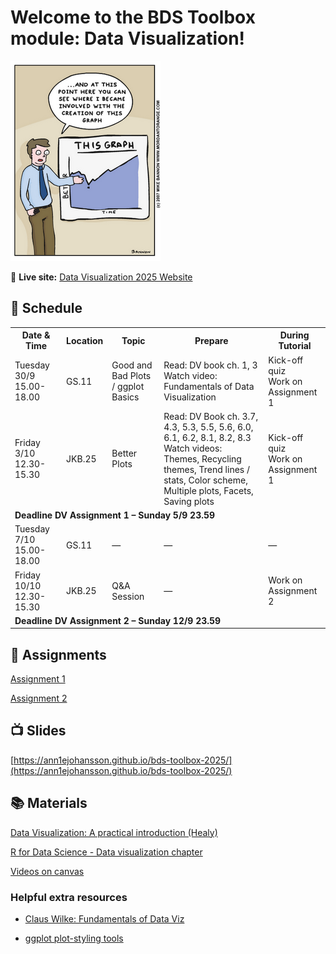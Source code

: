 # Welcome to the BDS Toolbox module: Data Visualization!
![Better Plot](images/cartoon-1.png)

📍 **Live site:** [Data Visualization 2025 Website](https://ann1ejohansson.github.io/bds-toolbox-2025)

## 📆 Schedule 

<table>
<tr>
<th>Date & Time</th>
<th>Location</th>
<th>Topic</th>
<th>Prepare</th>
<th>During Tutorial</th>
</tr>
<tr>
<td>Tuesday 30/9 15.00-18.00</td>
<td>GS.11</td>
<td>Good and Bad Plots / ggplot Basics</td>
<td>Read: DV book ch. 1, 3<br>Watch video: Fundamentals of Data Visualization</td>
<td>Kick-off quiz<br>Work on Assignment 1</td>
</tr>
<tr>
<td>Friday 3/10 12.30-15.30</td>
<td>JKB.25</td>
<td>Better Plots</td>
<td>Read: DV Book ch. 3.7, 4.3, 5.3, 5.5, 5.6, 6.0, 6.1, 6.2, 8.1, 8.2, 8.3<br>Watch videos: Themes, Recycling themes, Trend lines / stats, Color scheme, Multiple plots, Facets, Saving plots</td>
<td>Kick-off quiz<br>Work on Assignment 1</td>
</tr>
<tr>
<td colspan="5"><strong>Deadline DV Assignment 1 – Sunday 5/9 23.59</strong></td>
</tr>
<tr>
<td>Tuesday 7/10 15.00-18.00</td>
<td>GS.11</td>
<td>—</td>
<td>—</td>
<td>—</td>
</tr>
<tr>
<td>Friday 10/10 12.30-15.30</td>
<td>JKB.25</td>
<td>Q&A Session</td>
<td>—</td>
<td>Work on Assignment 2</td>
</tr>
<tr>
<td colspan="5"><strong>Deadline DV Assignment 2 – Sunday 12/9 23.59</strong></td>
</tr>
</table>

## 📝 Assignments
[Assignment 1](https://ann1ejohansson.github.io/bds-toolbox-2025/assignments/dv-assignment-1.html)

[Assignment 2](https://ann1ejohansson.github.io/bds-toolbox-2025/assignments/dv-assignment-2.html)

## 📺 Slides
[https://ann1ejohansson.github.io/bds-toolbox-2025/](https://ann1ejohansson.github.io/bds-toolbox-2025/)

## 📚 Materials
[Data Visualization: A practical introduction (Healy)](https://socviz.co/)

[R for Data Science - Data visualization chapter](https://r4ds.hadley.nz/data-visualize.html)

[Videos on canvas](https://canvas.uva.nl/courses/47312/modules)

### Helpful extra resources

-   [Claus Wilke: Fundamentals of Data Viz](https://clauswilke.com/dataviz/)

-   [ggplot plot-styling tools](https://psyteachr.github.io/introdataviz/plotstyle.html)
